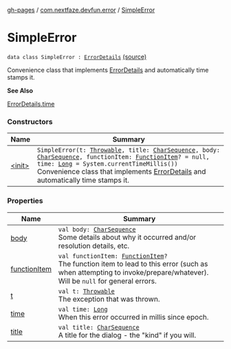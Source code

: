 [gh-pages](../../index.md) / [com.nextfaze.devfun.error](../index.md) / [SimpleError](./index.md)

# SimpleError

`data class SimpleError : `[`ErrorDetails`](../-error-details/index.md) [(source)](https://github.com/NextFaze/dev-fun/tree/master/devfun/src/main/java/com/nextfaze/devfun/error/Handler.kt#L55)

Convenience class that implements [ErrorDetails](../-error-details/index.md) and automatically time stamps it.

**See Also**

[ErrorDetails.time](../-error-details/time.md)

### Constructors

| Name | Summary |
|---|---|
| [&lt;init&gt;](-init-.md) | `SimpleError(t: `[`Throwable`](https://kotlinlang.org/api/latest/jvm/stdlib/kotlin/-throwable/index.html)`, title: `[`CharSequence`](https://kotlinlang.org/api/latest/jvm/stdlib/kotlin/-char-sequence/index.html)`, body: `[`CharSequence`](https://kotlinlang.org/api/latest/jvm/stdlib/kotlin/-char-sequence/index.html)`, functionItem: `[`FunctionItem`](../../com.nextfaze.devfun.function/-function-item/index.md)`? = null, time: `[`Long`](https://kotlinlang.org/api/latest/jvm/stdlib/kotlin/-long/index.html)` = System.currentTimeMillis())`<br>Convenience class that implements [ErrorDetails](../-error-details/index.md) and automatically time stamps it. |

### Properties

| Name | Summary |
|---|---|
| [body](body.md) | `val body: `[`CharSequence`](https://kotlinlang.org/api/latest/jvm/stdlib/kotlin/-char-sequence/index.html)<br>Some details about why it occurred and/or resolution details, etc. |
| [functionItem](function-item.md) | `val functionItem: `[`FunctionItem`](../../com.nextfaze.devfun.function/-function-item/index.md)`?`<br>The function item to lead to this error (such as when attempting to invoke/prepare/whatever). Will be `null` for general errors. |
| [t](t.md) | `val t: `[`Throwable`](https://kotlinlang.org/api/latest/jvm/stdlib/kotlin/-throwable/index.html)<br>The exception that was thrown. |
| [time](time.md) | `val time: `[`Long`](https://kotlinlang.org/api/latest/jvm/stdlib/kotlin/-long/index.html)<br>When this error occurred in millis since epoch. |
| [title](title.md) | `val title: `[`CharSequence`](https://kotlinlang.org/api/latest/jvm/stdlib/kotlin/-char-sequence/index.html)<br>A title for the dialog - the "kind" if you will. |
